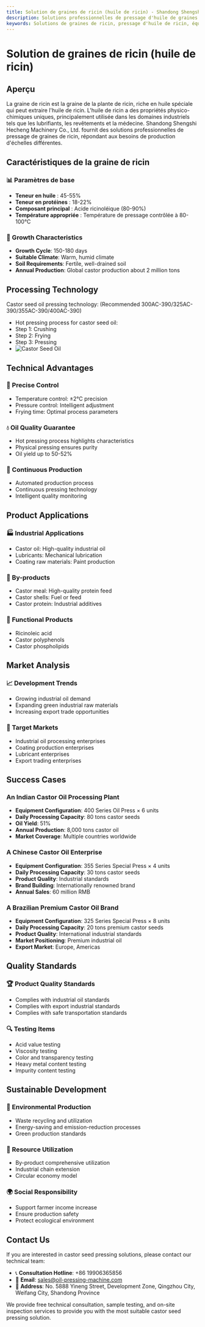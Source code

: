 ```yaml
---
title: Solution de graines de ricin (huile de ricin) - Shandong Shengshi Hecheng Machinery Co., Ltd.
description: Solutions professionnelles de pressage d'huile de graines de ricin, fournissant des équipements et services techniques de transformation d'huile de ricin, teneur en huile 45-55%, utilisant le processus de pressage à chaud pour mettre en valeur les caractéristiques industrielles, répondant aux besoins différents des petits ateliers aux grandes usines.
keywords: Solutions de graines de ricin, pressage d'huile de ricin, équipement de transformation de graines de ricin, ligne de production d'huile de ricin, processus de pressage à chaud de graines de ricin, presse à huile de ricin, extraction d'huile de ricin, transformation de graines oléagineuses de ricin, équipement de pressage d'huile de ricin, équipement de production d'huile de ricin, usine de transformation d'huile de ricin
---
```


# Solution de graines de ricin (huile de ricin)

## Aperçu

La graine de ricin est la graine de la plante de ricin, riche en huile spéciale qui peut extraire l'huile de ricin. L'huile de ricin a des propriétés physico-chimiques uniques, principalement utilisée dans les domaines industriels tels que les lubrifiants, les revêtements et la médecine. Shandong Shengshi Hecheng Machinery Co., Ltd. fournit des solutions professionnelles de pressage de graines de ricin, répondant aux besoins de production d'échelles différentes.

## Caractéristiques de la graine de ricin

### 📊 Paramètres de base
- **Teneur en huile** : 45-55%
- **Teneur en protéines** : 18-22%
- **Composant principal** : Acide ricinoléique (80-90%)
- **Température appropriée** : Température de pressage contrôlée à 80-100℃

### 🌱 Growth Characteristics
- **Growth Cycle**: 150-180 days
- **Suitable Climate**: Warm, humid climate
- **Soil Requirements**: Fertile, well-drained soil
- **Annual Production**: Global castor production about 2 million tons

## Processing Technology
Castor seed oil pressing technology: (Recommended 300AC-390/325AC-390/355AC-390/400AC-390)
 + Hot pressing process for castor seed oil:
 + Step 1: Crushing
 + Step 2: Frying
 + Step 3: Pressing
 + ![Castor Seed Oil](/images/蓖麻子热榨工艺_Hot%20pressing%20process%20of%20castor%20seeds_png.png)

## Technical Advantages

### 🎯 Precise Control
- Temperature control: ±2℃ precision
- Pressure control: Intelligent adjustment
- Frying time: Optimal process parameters

### 💧 Oil Quality Guarantee
- Hot pressing process highlights characteristics
- Physical pressing ensures purity
- Oil yield up to 50-52%

### 🔄 Continuous Production
- Automated production process
- Continuous pressing technology
- Intelligent quality monitoring

## Product Applications

### 🏭 Industrial Applications
- Castor oil: High-quality industrial oil
- Lubricants: Mechanical lubrication
- Coating raw materials: Paint production

### 🥛 By-products
- Castor meal: High-quality protein feed
- Castor shells: Fuel or feed
- Castor protein: Industrial additives

### 💊 Functional Products
- Ricinoleic acid
- Castor polyphenols
- Castor phospholipids

## Market Analysis

### 📈 Development Trends
- Growing industrial oil demand
- Expanding green industrial raw materials
- Increasing export trade opportunities

### 🎯 Target Markets
- Industrial oil processing enterprises
- Coating production enterprises
- Lubricant enterprises
- Export trading enterprises

## Success Cases

### An Indian Castor Oil Processing Plant
- **Equipment Configuration**: 400 Series Oil Press × 6 units
- **Daily Processing Capacity**: 80 tons castor seeds
- **Oil Yield**: 51%
- **Annual Production**: 8,000 tons castor oil
- **Market Coverage**: Multiple countries worldwide

### A Chinese Castor Oil Enterprise
- **Equipment Configuration**: 355 Series Special Press × 4 units
- **Daily Processing Capacity**: 30 tons castor seeds
- **Product Quality**: Industrial standards
- **Brand Building**: Internationally renowned brand
- **Annual Sales**: 60 million RMB

### A Brazilian Premium Castor Oil Brand
- **Equipment Configuration**: 325 Series Special Press × 8 units
- **Daily Processing Capacity**: 20 tons premium castor seeds
- **Product Quality**: International industrial standards
- **Market Positioning**: Premium industrial oil
- **Export Market**: Europe, Americas

## Quality Standards

### 🏆 Product Quality Standards
- Complies with industrial oil standards
- Complies with export industrial standards
- Complies with safe transportation standards

### 🔍 Testing Items
- Acid value testing
- Viscosity testing
- Color and transparency testing
- Heavy metal content testing
- Impurity content testing

## Sustainable Development

### 🌱 Environmental Production
- Waste recycling and utilization
- Energy-saving and emission-reduction processes
- Green production standards

### 🔄 Resource Utilization
- By-product comprehensive utilization
- Industrial chain extension
- Circular economy model

### 🌍 Social Responsibility
- Support farmer income increase
- Ensure production safety
- Protect ecological environment

## Contact Us

If you are interested in castor seed pressing solutions, please contact our technical team:

- 📞 **Consultation Hotline**: +86 19906365856
- 📧 **Email**: sales@oil-pressing-machine.com
- 📍 **Address**: No. 5888 Yineng Street, Development Zone, Qingzhou City, Weifang City, Shandong Province

We provide free technical consultation, sample testing, and on-site inspection services to provide you with the most suitable castor seed pressing solution.